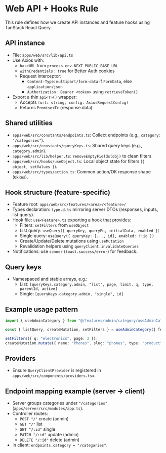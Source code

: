 # Web API + Hooks Rule

This rule defines how we create API instances and feature hooks using TanStack React Query.

## API instance
- File: `apps/web/src/lib/api.ts`
- Use Axios with:
  - `baseURL` from `process.env.NEXT_PUBLIC_BASE_URL`
  - `withCredentials: true` for Better Auth cookies
  - Request interceptor:
    - `Content-Type`: `multipart/form-data` if `FormData`, else `application/json`
    - `Authorization: Bearer <token>` using `retrieveToken()`
- Export a thin `api<T>()` wrapper:
  - Accepts `(url: string, config: AxiosRequestConfig)`
  - Returns `Promise<T>` (response.data)

## Shared utilities
- `apps/web/src/constants/endpoints.ts`: Collect endpoints (e.g., `category: "/categories"`).
- `apps/web/src/constants/queryKeys.ts`: Shared query keys (e.g., `category.admin`).
- `apps/web/src/lib/helper.ts`: `removeEmptyFields(obj)` to clean filters.
- `apps/web/src/hooks/useObject.ts`: Local object state for filters (`{ object, setValues }`).
- `apps/web/src/types/action.ts`: Common action/OK response shape (`OkRes`).

## Hook structure (feature-specific)
- Feature root: `apps/web/src/features/<area>/<feature>/`
- Types declaration: `type.d.ts` mirroring server DTOs (responses, inputs, list query).
- Hook file: `use<Feature>.ts` exporting a hook that provides:
  - Filters: `setFilters` from `useObject`
  - List query: `useQuery({ queryKey, queryFn, initialData, enabled })`
  - Single query: `useQuery({ queryKey: [..., id], enabled: !!id })`
  - Create/Update/Delete mutations using `useMutation`
  - Revalidation helpers using `queryClient.invalidateQueries`
- Notifications: use `sonner` (`toast.success/error`) for feedback.

## Query keys
- Namespaced and stable arrays, e.g.:
  - List: `[queryKeys.category.admin, "list", page, limit, q, type, parentId, active]`
  - Single: `[queryKeys.category.admin, "single", id]`

## Example usage pattern
```ts
import { useAdminCategory } from "@/features/admin/category/useAdminCategory";

const { listQuery, createMutation, setFilters } = useAdminCategory({ fetchListEnabled: true });

setFilters({ q: "electronics", page: 2 });
createMutation.mutate({ name: "Phones", slug: "phones", type: "product" });
```

## Providers
- Ensure `QueryClientProvider` is registered in `apps/web/src/components/providers.tsx`.

## Endpoint mapping example (server -> client)
- Server groups categories under `"/categories"` (`apps/server/src/modules/app.ts`).
- Controller routes:
  - `POST "/"` create (admin)
  - `GET "/"` list
  - `GET "/:id"` single
  - `PATCH "/:id"` update (admin)
  - `DELETE "/:id"` delete (admin)
- In client: `endpoints.category = "/categories"`.

